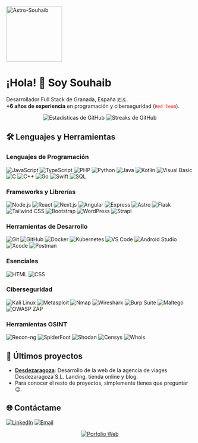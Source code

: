 <a href="https://souhaibem.eu" target="_blank">
  <img src="https://dev.souhaibem.eu/myTrailmoji.webp" alt="Astro-Souhaib" height="150px" />
</a>

# ¡Hola! 👋 Soy Souhaib

Desarrollador Full Stack de Granada, España 🇪🇸.<br/>**+6 años de experiencia** en programación y ciberseguridad (<code style="color : red">Red Team</code>).

<p align="center">
  <img src="https://github-readme-stats.vercel.app/api?username=selmansem&show_icons=true&theme=radical" alt="Estadísticas de GitHub" />
  <img src="https://github-readme-streak-stats.herokuapp.com/?user=selmansem&theme=radical" alt="Streaks de GitHub" />
</p>

## 🛠️ Lenguajes y Herramientas

### Lenguajes de Programación
<p align="left">
  <img src="https://img.shields.io/badge/JavaScript-F7DF1E?style=flat&logo=javascript&logoColor=black" alt="JavaScript" />
  <img src="https://img.shields.io/badge/TypeScript-3178C6?style=flat&logo=typescript&logoColor=white" alt="TypeScript" />
  <img src="https://img.shields.io/badge/PHP-777BB4?style=flat&logo=php&logoColor=white" alt="PHP" />
  <img src="https://img.shields.io/badge/Python-3776AB?style=flat&logo=python&logoColor=white" alt="Python" />
  <img src="https://img.shields.io/badge/Java-007396?style=flat&logo=java&logoColor=white" alt="Java" />
  <img src="https://img.shields.io/badge/Kotlin-0095D5?style=flat&logo=kotlin&logoColor=white" alt="Kotlin" />
  <img src="https://img.shields.io/badge/Visual%20Basic-5C2D91?style=flat&logo=dotnet&logoColor=white" alt="Visual Basic" />
  <img src="https://img.shields.io/badge/C-A8B9CC?style=flat&logo=c&logoColor=white" alt="C" />
  <img src="https://img.shields.io/badge/C++-00599C?style=flat&logo=cpp&logoColor=white" alt="C++" />
  <img src="https://img.shields.io/badge/Go-00ADD8?style=flat&logo=go&logoColor=white" alt="Go" />
  <img src="https://img.shields.io/badge/Swift-FA7343?style=flat&logo=swift&logoColor=white" alt="Swift" />
  <img src="https://img.shields.io/badge/SQL-4479A1?style=flat&logo=sqlite&logoColor=white" alt="SQL" />
</p>

### Frameworks y Librerías
<p align="left">
  <img src="https://img.shields.io/badge/Node.js-339933?style=flat&logo=nodedotjs&logoColor=white" alt="Node.js" />
  <img src="https://img.shields.io/badge/React-61DAFB?style=flat&logo=react&logoColor=black" alt="React" />
  <img src="https://img.shields.io/badge/Next.js-000000?style=flat&logo=nextdotjs&logoColor=white" alt="Next.js" />
  <img src="https://img.shields.io/badge/Angular-DD0031?style=flat&logo=angular&logoColor=white" alt="Angular" />
  <img src="https://img.shields.io/badge/Express-000000?style=flat&logo=express&logoColor=white" alt="Express" />
  <img src="https://img.shields.io/badge/Astro-FF5A03?style=flat&logo=astro&logoColor=white" alt="Astro" />
  <img src="https://img.shields.io/badge/Flask-000000?style=flat&logo=flask&logoColor=white" alt="Flask" />
  <img src="https://img.shields.io/badge/Tailwind%20CSS-06B6D4?style=flat&logo=tailwind-css&logoColor=white" alt="Tailwind CSS" />
  <img src="https://img.shields.io/badge/Bootstrap-7952B3?style=flat&logo=bootstrap&logoColor=white" alt="Bootstrap" />
  <img src="https://img.shields.io/badge/WordPress-21759B?style=flat&logo=wordpress&logoColor=white" alt="WordPress" />
  <img src="https://img.shields.io/badge/Strapi-2E7EEA?style=flat&logo=strapi&logoColor=white" alt="Strapi" />
</p>

### Herramientas de Desarrollo
<p align="left">
  <img src="https://img.shields.io/badge/Git-F05032?style=flat&logo=git&logoColor=white" alt="Git" />
  <img src="https://img.shields.io/badge/GitHub-181717?style=flat&logo=github&logoColor=white" alt="GitHub" />
  <img src="https://img.shields.io/badge/Docker-2496ED?style=flat&logo=docker&logoColor=white" alt="Docker" />
  <img src="https://img.shields.io/badge/Kubernetes-326CE5?style=flat&logo=kubernetes&logoColor=white" alt="Kubernetes" />
  <img src="https://img.shields.io/badge/VS%20Code-007ACC?style=flat&logo=visual-studio-code&logoColor=white" alt="VS Code" />
  <img src="https://img.shields.io/badge/Android%20Studio-3DDC84?style=flat&logo=android-studio&logoColor=white" alt="Android Studio" />
  <img src="https://img.shields.io/badge/Xcode-1575F9?style=flat&logo=xcode&logoColor=white" alt="Xcode" />
  <img src="https://img.shields.io/badge/Postman-FF6C37?style=flat&logo=postman&logoColor=white" alt="Postman" />
</p>

### Esenciales
<p align="left">
  <img src="https://img.shields.io/badge/HTML-E34F26?style=flat&logo=html5&logoColor=white" alt="HTML" />
  <img src="https://img.shields.io/badge/CSS-1572B6?style=flat&logo=css3&logoColor=white" alt="CSS" />
</p>

### Ciberseguridad
<p align="left">
  <img src="https://img.shields.io/badge/Kali%20Linux-557C8D?style=flat&logo=kali-linux&logoColor=white" alt="Kali Linux" />
  <img src="https://img.shields.io/badge/Metasploit-6A4C93?style=flat&logo=metasploit&logoColor=white" alt="Metasploit" />
  <img src="https://img.shields.io/badge/Nmap-000000?style=flat&logo=nmap&logoColor=white" alt="Nmap" />
  <img src="https://img.shields.io/badge/Wireshark-1679A7?style=flat&logo=wireshark&logoColor=white" alt="Wireshark" />
  <img src="https://img.shields.io/badge/Burp%20Suite-8A0055?style=flat&logo=burp-suite&logoColor=white" alt="Burp Suite" />
  <img src="https://img.shields.io/badge/Maltego-FFB800?style=flat&logo=maltego&logoColor=white" alt="Maltego" />
  <img src="https://img.shields.io/badge/OWASP%20ZAP-2D9D77?style=flat&logo=owasp-zap&logoColor=white" alt="OWASP ZAP" />
</p>

### Herramientas OSINT
<p align="left">
  <img src="https://img.shields.io/badge/Recon-ng-006D77?style=flat&logo=github&logoColor=white" alt="Recon-ng" />
  <img src="https://img.shields.io/badge/SpiderFoot-4C9C2B?style=flat&logo=github&logoColor=white" alt="SpiderFoot" />
  <img src="https://img.shields.io/badge/Shodan-3F3F3F?style=flat&logo=shodan&logoColor=white" alt="Shodan" />
  <img src="https://img.shields.io/badge/Censys-1F77B4?style=flat&logo=censys&logoColor=white" alt="Censys" />
  <img src="https://img.shields.io/badge/Whois-FF6F61?style=flat&logo=whois&logoColor=white" alt="Whois" />
</p>

## 🚀 Últimos proyectos

- [**Desdezaragoza**](https://desdezaragoza.es): Desarrollo de la web de la agencia de viages Desdezaragoza S.L. Landing, tienda online y blog.
- Para conocer el resto de proyectos, simplemente tienes que preguntar 😉.

## 🌐 Contáctame

<p align="left">
  <a href="https://linkedin.com/in/selmansem" target="_blank"><img src="https://img.shields.io/badge/LinkedIn-0A66C2?style=flat&logo=linkedin&logoColor=white" alt="LinkedIn" /></a>
  <a href="mailto:contacto@souhaibem.eu"><img src="https://img.shields.io/badge/Email-D14836?style=flat&logo=gmail&logoColor=white" alt="Email" /></a>
</p>


<p align="center">
  <a href="https://souhaibem.eu" target="_blank"><img src="https://img.shields.io/badge/Porfolio%20web-807391?style=flat&logo=google-chrome&logoColor=white" alt="Porfolio Web" /></a>
</p>
